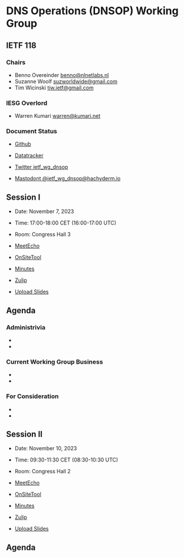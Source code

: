 # DNS Operations (DNSOP) Working Group

## IETF 118

### Chairs

* Benno Overeinder [benno@nlnetlabs.nl](benno@nlnetlabs.nl)
* Suzanne Woolf [suzworldwide@gmail.com](suzworldwide@gmail.com)
* Tim Wicinski [tjw.ietf@gmail.com](tjw.ietf@gmail.com)

### IESG Overlord

* Warren Kumari [warren@kumari.net](warren@kumari.net)

### Document Status

* [Github](https://github.com/ietf-wg-dnsop/wg-materials/blob/main/dnsop-document-status.md)
* [Datatracker](https://datatracker.ietf.org/wg/dnsop/documents/)

* [Twitter ietf_wg_dnsop](https://twitter.com/ietf_wg_dnsop)
* [Mastodont @ietf_wg_dnsop@hachyderm.io](https://hachyderm.io/@ietf_wg_dnsop)


## Session I

* Date: November 7, 2023
* Time: 17:00-18:00 CET (16:00-17:00 UTC)
* Room: Congress Hall 3

* [MeetEcho](https://meetings.conf.meetecho.com/ietf118/?session=31560)
* [OnSiteTool](https://meetings.conf.meetecho.com/onsite118/?session=31560)

* [Minutes](https://notes.ietf.org/notes-ietf-118-dnsop)
* [Zulip](https://zulip.ietf.org/#narrow/stream/dnsop)
* [Upload Slides](https://datatracker.ietf.org/meeting/118/session/31560/slides)

## Agenda

### Administrivia

* 

* 


### Current Working Group Business

*   

*   


### For Consideration

*   

*   


## Session II 

* Date: November 10, 2023
* Time: 09:30-11:30 CET (08:30-10:30 UTC)
* Room: Congress Hall 2

* [MeetEcho](https://meetings.conf.meetecho.com/ietf118/?session=31559)
* [OnSiteTool](https://meetings.conf.meetecho.com/onsite118/?session=31559)

* [Minutes](https://notes.ietf.org/notes-ietf-118-dnsop)
* [Zulip](https://zulip.ietf.org/#narrow/stream/dnsop)
* [Upload Slides](https://datatracker.ietf.org/meeting/118/session/31559/slides)

## Agenda
